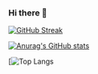 ### Hi there 👋

[![GitHub Streak](https://github-readme-streak-stats.herokuapp.com?user=nunenuh&theme=transparent)](https://git.io/streak-stats)


[![Anurag's GitHub stats](https://github-readme-stats.vercel.app/api?username=nunenuh)](https://github.com/anuraghazra/github-readme-stats)

[![Top Langs](https://github-readme-stats.vercel.app/api/top-langs/?username=nunenuh&langs_count=5&layout=compact&hide=javascript,html,jupyter%20notebook)

<!--
**nunenuh/nunenuh** is a ✨ _special_ ✨ repository because its `README.md` (this file) appears on your GitHub profile.

Here are some ideas to get you started:

- 🔭 I’m currently working on ...
- 🌱 I’m currently learning ...
- 👯 I’m looking to collaborate on ...
- 🤔 I’m looking for help with ...
- 💬 Ask me about ...
- 📫 How to reach me: ...
- 😄 Pronouns: ...
- ⚡ Fun fact: ...
-->
